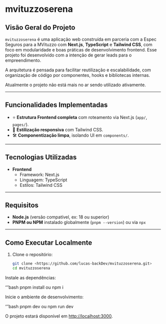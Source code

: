 # mvituzzoserena

## Visão Geral do Projeto

`mvituzzoserena` é uma aplicação web construída em parceria com a Espec Seguros para a MVituzzo com **Next.js**, **TypeScript** e **Tailwind CSS**, com foco em modularidade e boas práticas de desenvolvimento frontend. Esse projeto foi desenvolvido com a intenção de gerar leads para o empreendimento.

A arquitetura é pensada para facilitar reutilização e escalabilidade, com organização de código por componentes, hooks e bibliotecas internas.

Atualmente o projeto não está mais no ar sendo utilizado ativamente.

---

## Funcionalidades Implementadas

- ⭐ **Estrutura Frontend completa** com roteamento via Next.js (`app/`, `pages/`).
- 🎨 **Estilização responsiva** com Tailwind CSS.
- 🛠 **Componentização limpa**, isolando UI em `components/`.
---

## Tecnologias Utilizadas

- **Frontend**
    - Framework: Next.js
    - Linguagem: TypeScript
    - Estilos: Tailwind CSS
---

## Requisitos

- **Node.js** (versão compatível, ex: 18 ou superior)
- **PNPM ou NPM** instalado globalmente (`pnpm --version`) ou via `npx`

---

## Como Executar Localmente

1. Clone o repositório:
    
    ```bash
    git clone <https://github.com/lucas-backDev/mvituzzoserena.git>
    cd mvituzzoserena
    
    ```
    

Instale as dependências:

‘’’bash
pnpm install
ou
npm i

Inicie o ambiente de desenvolvimento:

‘’’bash
pnpm dev
ou
npm run dev

O projeto estará disponível em [http://localhost:3000](http://localhost:3000/).
